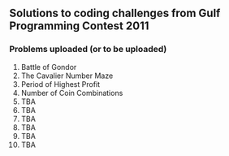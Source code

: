 ## Solutions to coding challenges from Gulf Programming Contest 2011

### Problems uploaded (or to be uploaded)
1. Battle of Gondor
2. The Cavalier Number Maze
3. Period of Highest Profit
4. Number of Coin Combinations
5. TBA
6. TBA
7. TBA
8. TBA
9. TBA
10. TBA
